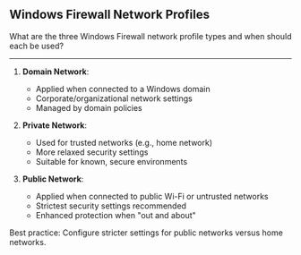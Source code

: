 ## Windows Firewall Network Profiles

What are the three Windows Firewall network profile types and when should each be used?

---

1. **Domain Network**:
   - Applied when connected to a Windows domain
   - Corporate/organizational network settings
   - Managed by domain policies

2. **Private Network**:
   - Used for trusted networks (e.g., home network)
   - More relaxed security settings
   - Suitable for known, secure environments

3. **Public Network**:
   - Applied when connected to public Wi-Fi or untrusted networks
   - Strictest security settings recommended
   - Enhanced protection when "out and about"

Best practice: Configure stricter settings for public networks versus home networks.

